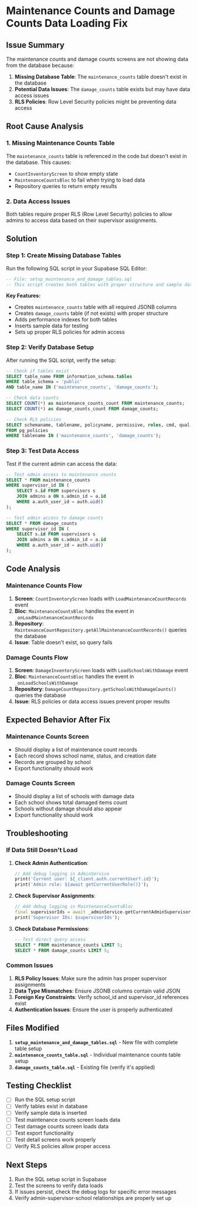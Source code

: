 # Maintenance Counts and Damage Counts Data Loading Fix

## Issue Summary

The maintenance counts and damage counts screens are not showing data from the database because:

1. **Missing Database Table**: The `maintenance_counts` table doesn't exist in the database
2. **Potential Data Issues**: The `damage_counts` table exists but may have data access issues
3. **RLS Policies**: Row Level Security policies might be preventing data access

## Root Cause Analysis

### 1. Missing Maintenance Counts Table
The `maintenance_counts` table is referenced in the code but doesn't exist in the database. This causes:
- `CountInventoryScreen` to show empty state
- `MaintenanceCountsBloc` to fail when trying to load data
- Repository queries to return empty results

### 2. Data Access Issues
Both tables require proper RLS (Row Level Security) policies to allow admins to access data based on their supervisor assignments.

## Solution

### Step 1: Create Missing Database Tables

Run the following SQL script in your Supabase SQL Editor:

```sql
-- File: setup_maintenance_and_damage_tables.sql
-- This script creates both tables with proper structure and sample data
```

**Key Features:**
- Creates `maintenance_counts` table with all required JSONB columns
- Creates `damage_counts` table (if not exists) with proper structure
- Adds performance indexes for both tables
- Inserts sample data for testing
- Sets up proper RLS policies for admin access

### Step 2: Verify Database Setup

After running the SQL script, verify the setup:

```sql
-- Check if tables exist
SELECT table_name FROM information_schema.tables 
WHERE table_schema = 'public' 
AND table_name IN ('maintenance_counts', 'damage_counts');

-- Check data counts
SELECT COUNT(*) as maintenance_counts_count FROM maintenance_counts;
SELECT COUNT(*) as damage_counts_count FROM damage_counts;

-- Check RLS policies
SELECT schemaname, tablename, policyname, permissive, roles, cmd, qual 
FROM pg_policies 
WHERE tablename IN ('maintenance_counts', 'damage_counts');
```

### Step 3: Test Data Access

Test if the current admin can access the data:

```sql
-- Test admin access to maintenance counts
SELECT * FROM maintenance_counts 
WHERE supervisor_id IN (
    SELECT s.id FROM supervisors s
    JOIN admins a ON s.admin_id = a.id
    WHERE a.auth_user_id = auth.uid()
);

-- Test admin access to damage counts
SELECT * FROM damage_counts 
WHERE supervisor_id IN (
    SELECT s.id FROM supervisors s
    JOIN admins a ON s.admin_id = a.id
    WHERE a.auth_user_id = auth.uid()
);
```

## Code Analysis

### Maintenance Counts Flow

1. **Screen**: `CountInventoryScreen` loads with `LoadMaintenanceCountRecords` event
2. **Bloc**: `MaintenanceCountsBloc` handles the event in `_onLoadMaintenanceCountRecords`
3. **Repository**: `MaintenanceCountRepository.getAllMaintenanceCountRecords()` queries the database
4. **Issue**: Table doesn't exist, so query fails

### Damage Counts Flow

1. **Screen**: `DamageInventoryScreen` loads with `LoadSchoolsWithDamage` event
2. **Bloc**: `MaintenanceCountsBloc` handles the event in `_onLoadSchoolsWithDamage`
3. **Repository**: `DamageCountRepository.getSchoolsWithDamageCounts()` queries the database
4. **Issue**: RLS policies or data access issues prevent proper results

## Expected Behavior After Fix

### Maintenance Counts Screen
- Should display a list of maintenance count records
- Each record shows school name, status, and creation date
- Records are grouped by school
- Export functionality should work

### Damage Counts Screen
- Should display a list of schools with damage data
- Each school shows total damaged items count
- Schools without damage should also appear
- Export functionality should work

## Troubleshooting

### If Data Still Doesn't Load

1. **Check Admin Authentication**:
   ```dart
   // Add debug logging in AdminService
   print('Current user: ${_client.auth.currentUser?.id}');
   print('Admin role: ${await getCurrentUserRole()}');
   ```

2. **Check Supervisor Assignments**:
   ```dart
   // Add debug logging in MaintenanceCountsBloc
   final supervisorIds = await _adminService.getCurrentAdminSupervisorIds();
   print('Supervisor IDs: $supervisorIds');
   ```

3. **Check Database Permissions**:
   ```sql
   -- Test direct query access
   SELECT * FROM maintenance_counts LIMIT 5;
   SELECT * FROM damage_counts LIMIT 5;
   ```

### Common Issues

1. **RLS Policy Issues**: Make sure the admin has proper supervisor assignments
2. **Data Type Mismatches**: Ensure JSONB columns contain valid JSON
3. **Foreign Key Constraints**: Verify school_id and supervisor_id references exist
4. **Authentication Issues**: Ensure the user is properly authenticated

## Files Modified

1. **`setup_maintenance_and_damage_tables.sql`** - New file with complete table setup
2. **`maintenance_counts_table.sql`** - Individual maintenance counts table setup
3. **`damage_counts_table.sql`** - Existing file (verify it's applied)

## Testing Checklist

- [ ] Run the SQL setup script
- [ ] Verify tables exist in database
- [ ] Verify sample data is inserted
- [ ] Test maintenance counts screen loads data
- [ ] Test damage counts screen loads data
- [ ] Test export functionality
- [ ] Test detail screens work properly
- [ ] Verify RLS policies allow proper access

## Next Steps

1. Run the SQL setup script in Supabase
2. Test the screens to verify data loads
3. If issues persist, check the debug logs for specific error messages
4. Verify admin-supervisor-school relationships are properly set up 